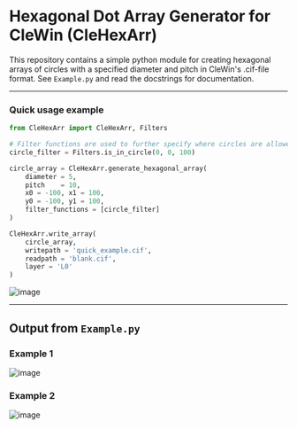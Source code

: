# Hexagonal Dot Array Generator for CleWin (CleHexArr)
This repository contains a simple python module for creating hexagonal arrays of circles with a specified diameter and pitch in CleWin's .cif-file format. See ``Example.py`` and read the docstrings for documentation.

---

### Quick usage example
```python
from CleHexArr import CleHexArr, Filters

# Filter functions are used to further specify where circles are allowed in the hexagonal array.
circle_filter = Filters.is_in_circle(0, 0, 100)

circle_array = CleHexArr.generate_hexagonal_array(
    diameter = 5,
    pitch    = 10,
    x0 = -100, x1 = 100,
    y0 = -100, y1 = 100, 
    filter_functions = [circle_filter]
)

CleHexArr.write_array(
    circle_array,
    writepath = 'quick_example.cif',
    readpath = 'blank.cif',
    layer = 'L0'
)
```
![image](https://user-images.githubusercontent.com/24915157/153081294-a2cf249c-59c6-41bf-b428-498f1458c6dd.png)

---

## Output from `Example.py`

### Example 1
![image](https://user-images.githubusercontent.com/24915157/153078281-6ea6d8a6-8d42-4449-b058-10d96ffa32ae.png)

### Example 2
![image](https://user-images.githubusercontent.com/24915157/153078413-71ab252f-a078-437d-8cda-7aad787fe9bf.png)
